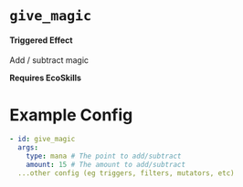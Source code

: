 # `give_magic`
#### Triggered Effect

Add / subtract magic

**Requires EcoSkills**

# Example Config
```yaml
- id: give_magic
  args:
    type: mana # The point to add/subtract
    amount: 15 # The amount to add/subtract
  ...other config (eg triggers, filters, mutators, etc)
```